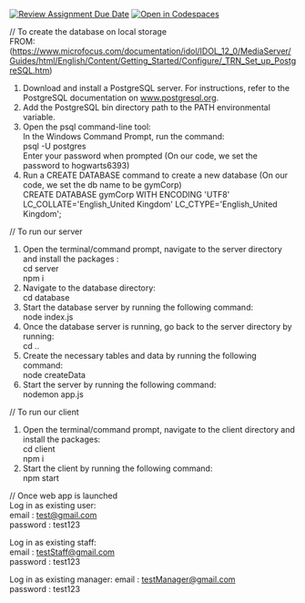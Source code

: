 [![Review Assignment Due Date](https://classroom.github.com/assets/deadline-readme-button-24ddc0f5d75046c5622901739e7c5dd533143b0c8e959d652212380cedb1ea36.svg)](https://classroom.github.com/a/BsFdJ6lI)
[![Open in Codespaces](https://classroom.github.com/assets/launch-codespace-f4981d0f882b2a3f0472912d15f9806d57e124e0fc890972558857b51b24a6f9.svg)](https://classroom.github.com/open-in-codespaces?assignment_repo_id=10177675)

// To create the database on local storage  
FROM:  (https://www.microfocus.com/documentation/idol/IDOL_12_0/MediaServer/Guides/html/English/Content/Getting_Started/Configure/_TRN_Set_up_PostgreSQL.htm) 
1. Download and install a PostgreSQL server. For instructions, refer to the PostgreSQL documentation on www.postgresql.org.
2. Add the PostgreSQL bin directory path to the PATH environmental variable.
3. Open the psql command-line tool:  
  In the Windows Command Prompt, run the command:    
    psql -U postgres  
  Enter your password when prompted (On our code, we set the password to hogwarts6393)  
4. Run a CREATE DATABASE command to create a new database (On our code, we set the db name to be gymCorp)  
   CREATE DATABASE gymCorp WITH ENCODING 'UTF8' LC_COLLATE='English_United Kingdom' LC_CTYPE='English_United Kingdom';
   
// To run our server
1. Open the terminal/command prompt, navigate to the server directory and install the packages :  
  cd server  
  npm i
2. Navigate to the database directory:  
  cd database
3. Start the database server by running the following command:  
  node index.js
4. Once the database server is running, go back to the server directory by running:  
  cd ..
5. Create the necessary tables and data by running the following command:  
  node createData
6. Start the server by running the following command:  
  nodemon app.js
  
// To run our client  
1. Open the terminal/command prompt, navigate to the client directory and install the packages:  
  cd client  
  npm i
2. Start the client by running the following command:  
  npm start
  
// Once web app is launched  
Log in as existing user:  
email : test@gmail.com  
password : test123

Log in as existing staff:  
email : testStaff@gmail.com  
password : test123

Log in as existing manager:
email : testManager@gmail.com  
password : test123
